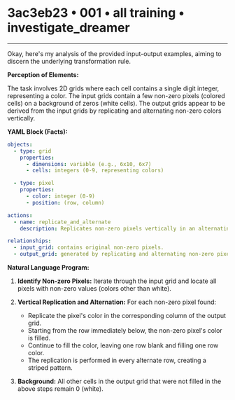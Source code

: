 # 3ac3eb23 • 001 • all training • investigate_dreamer

---
Okay, here's my analysis of the provided input-output examples, aiming to discern the underlying transformation rule.

**Perception of Elements:**

The task involves 2D grids where each cell contains a single digit integer, representing a color. The input grids contain a few non-zero pixels (colored cells) on a background of zeros (white cells). The output grids appear to be derived from the input grids by replicating and alternating non-zero colors vertically.

**YAML Block (Facts):**



```yaml
objects:
  - type: grid
    properties:
      - dimensions: variable (e.g., 6x10, 6x7)
      - cells: integers (0-9, representing colors)

  - type: pixel
    properties:
      - color: integer (0-9)
      - position: (row, column)

actions:
  - name: replicate_and_alternate
    description: Replicates non-zero pixels vertically in an alternating pattern.

relationships:
  - input_grid: contains original non-zero pixels.
  - output_grid: generated by replicating and alternating non-zero pixels from the input grid.
```



**Natural Language Program:**

1.  **Identify Non-zero Pixels:** Iterate through the input grid and locate all pixels with non-zero values (colors other than white).

2.  **Vertical Replication and Alternation:** For each non-zero pixel found:
    *   Replicate the pixel's color in the corresponding column of the output grid.
    * Starting from the row immediately below, the non-zero pixel's color is filled.
    *   Continue to fill the color, leaving one row blank and filling one row
        color.
    * The replication is performed in every alternate row, creating a striped pattern.

3.  **Background:** All other cells in the output grid that were not filled in the above steps remain 0 (white).

